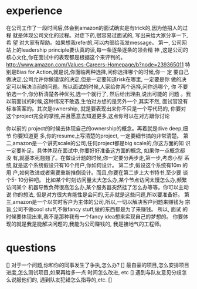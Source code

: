 # experience

在公司工作了一段时间后,体会到amazon的面试确实是有trick的,因为他招人的过程 就是体现公司文化的过程。对症下药,很容易过面试的,
写出来给大家分享一下,希 望 对大家有帮助。如果想我refer的,可以内部给我发message。
第一, 公司网站上的leadership principle要认真的读,每一条逐条逐条的领会精 神 ,这是公司的核心文化,你在面试中的表现都是根据这个来评判的。 
http://www.amazon.com/Values-Careers-Homepage/b?node=239365011
特别是Bias for Action,就是说,你面临两种选择,问你选择哪个的时候,你一 定 要自己做决定,公司允许你做错误的决定,但是一定要知道risk在哪里,
一定要是你 做的决定可以解决当前的问题。所以面试的时候,人家给你两个选择,问你选哪个, 你 不要怕选一个,你分析清楚各种优劣,选一个就行了,
然后给出理由,说出可能的 问题 。我以前面试的时候,这种情况不敢选,生怕对方想的是另外一个,其实不然, 面试官没有标准答案的。其次是ownership,
就是要表现出来你不只是一个写代码的, 你要对 这个project完全的掌控,并且愿意去知道更多,这点你可以在对方跟你讨论
         
你以前的 project的时候去体现自己的ownership的概念。再着就是dive deep,细节 你要知道更 多,你的resume上写清楚的project,
一定要细节搞的非常清楚。
第二,amazon是一个讲究scale的公司,任何project都是big scale的,你这方面的知 识一定要补足。具体体现在面试中,你要好好准备这方面的概念,
如果你一点概念都 没 有,就基本死翘翘了。在做设计题的时候,你一定要分两步走,第一步,考虑小型 系 统,就是这个系统假设只有10个用户,你如何设计。
第二步,假设这个系统有10m 的用 户,如何改进或者需要重新推倒设计。而且,你要在第二步上大书特书,至少要 谈个5- 10分钟吧。
比如某个时刻访问量太大怎么办,某个节点访问太慢怎么办,频繁 访问某个 机器导致负荷很高怎么办,某个服务器突然挂了怎么办等等。你可以主动说 
你的想法, 但是对方很大肯能性是会问的,无非就是这些问题,所以要准备好。
第三,amazon是一个以实时客户为主体的公司,所以,一切以解决客户问题来赚钱为 宗 旨,公司不做cool stuff,不做fancy stuff,做的东西都是为了来赚钱。
所以, 面试 的时候要体现出来,我不是那种我有一个fancy idea想来实现自己的梦想的。 你要体 现的就是我是能解决问题的,我能为公司赚钱的,
我是接地气的工程师。

# questions

[] 对于一个问题,你和你的同事发生了争执,怎么办?
[] 最自豪的项目,怎么安排项目进度,怎么测试项目,如果再给多一点 时间怎么改进, etc
[] 遇到与队友意见分歧怎么说服他们的, 遇到队友犯错怎么指导的,etc.
[] 